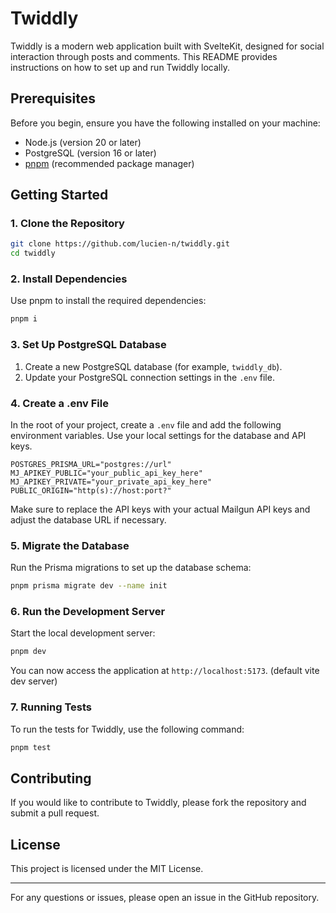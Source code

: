 # Twiddly

Twiddly is a modern web application built with SvelteKit, designed for social interaction through posts and comments. This README provides instructions on how to set up and run Twiddly locally.

## Prerequisites

Before you begin, ensure you have the following installed on your machine:

- Node.js (version 20 or later)
- PostgreSQL (version 16 or later)
- [pnpm](https://pnpm.io/) (recommended package manager)

## Getting Started

### 1. Clone the Repository

```bash
git clone https://github.com/lucien-n/twiddly.git
cd twiddly
```

### 2. Install Dependencies

Use pnpm to install the required dependencies:

```bash
pnpm i
```

### 3. Set Up PostgreSQL Database

1. Create a new PostgreSQL database (for example, `twiddly_db`).
2. Update your PostgreSQL connection settings in the `.env` file.

### 4. Create a .env File

In the root of your project, create a `.env` file and add the following environment variables. Use your local settings for the database and API keys.

```dotenv
POSTGRES_PRISMA_URL="postgres://url"
MJ_APIKEY_PUBLIC="your_public_api_key_here"
MJ_APIKEY_PRIVATE="your_private_api_key_here"
PUBLIC_ORIGIN="http(s)://host:port?"
```

Make sure to replace the API keys with your actual Mailgun API keys and adjust the database URL if necessary.

### 5. Migrate the Database

Run the Prisma migrations to set up the database schema:

```bash
pnpm prisma migrate dev --name init
```

### 6. Run the Development Server

Start the local development server:

```bash
pnpm dev
```

You can now access the application at `http://localhost:5173`. (default vite dev server)

### 7. Running Tests

To run the tests for Twiddly, use the following command:

```bash
pnpm test
```

## Contributing

If you would like to contribute to Twiddly, please fork the repository and submit a pull request.

## License

This project is licensed under the MIT License.

---

For any questions or issues, please open an issue in the GitHub repository.
